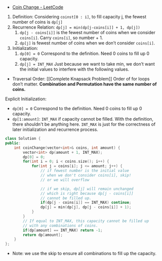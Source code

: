 - [Coin Change - LeetCode](https://leetcode.com/problems/coin-change/description/)

1. Definition: Considering `coinst[0 : i]`, to fill capacity j, the fewest number of coins is `dp[j]`
2. Recurrence Relation: `dp[j] = min(dp[j-coins[i]] + 1, dp[j])`
    1. `dp[j - coins[i]]` is the fewest number of coins when we consider `coins[i]`. Carry `coins[i]`, so number + 1.
    2. `dp[j]` is fewest number of coins when we don’t consider `coins[i]`.
3. Initialization:
    1. `dp[0] = 0` Correspond to the definition. Need 0 coins to fill up 0 capacity.
    2. `dp[j] = INT_MAX` Just because we want to take min, we don’t want the initial values to interfere with the following values.

- Traversal Order: [[Complete Knapsack Problem]] Order of for loops don’t matter. **Combination and Permutation have the same number of coins.**

Explicit Initialization:
- `dp[0] = 0` Correspond to the definition. Need 0 coins to fill up 0 capacity.
- `dp[1:amount]`: `INT_MAX` if capacity cannot be filled. With the definition, there shouldn't be anything here. `INT_MAX` is just for the correctness of later initialization and recurrence process. 

  

```C++
class Solution {
public:
    int coinChange(vector<int>& coins, int amount) {
        vector<int> dp(amount + 1, INT_MAX);
        dp[0] = 0;
        for(int i = 0; i < coins.size(); i++) {
            for(int j = coins[i]; j <= amount; j++) {
                // if fewest number is the initial value
                // when we don't consider coins[i], skip!
                // or we will overflow

                // if we skip, dp[j] will remain unchanged
                // which is right because dp[j - coins[i]]
                // cannot be filled up. 
                if(dp[j - coins[i]] == INT_MAX) continue;
                dp[j] = min(dp[j], dp[j - coins[i]] + 1);
            }
        }
        // If equal to INT_MAX, this capacity cannot be filled up
        // with any combinations of coins. 
        if(dp[amount] == INT_MAX) return -1;
        return dp[amount];
    }
};
```

- Note: we use the skip to ensure all combinations to fill up the capacity.